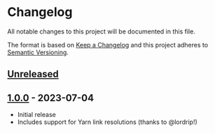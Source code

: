 # Changelog

All notable changes to this project will be documented in this file.

The format is based on [Keep a Changelog](http://keepachangelog.com/en/1.0.0/) and this project
adheres to [Semantic Versioning](http://semver.org/spec/v2.0.0.html).

## [Unreleased]

## [1.0.0] - 2023-07-04

- Initial release
- Includes support for Yarn link resolutions (thanks to @lordrip!)

[unreleased]: https://github.com/arendjr/yarn-plugin-list/compare/1.0.0...HEAD
[1.0.0]: https://github.com/arendjr/yarn-plugin-list/releases/tag/1.0.0
